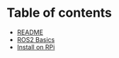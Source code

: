 # Table of contents

* [README](README.md)
* [ROS2 Basics](ros2-basics.md)
* [Install on RPi](install-on-rpi.md)

